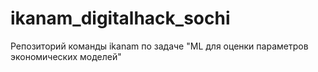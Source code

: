 # ikanam_digitalhack_sochi
Репозиторий команды ikanam по задаче "ML для оценки параметров экономических моделей"
